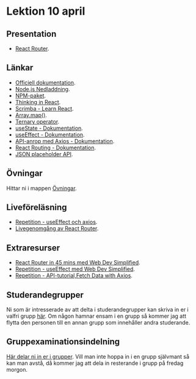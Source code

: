 # Lektion 10 april

## Presentation
- [React Router](https://docs.google.com/presentation/d/1l1VkwuKkNLTxl8xVqZ2l__jDqzvA72mL/edit?usp=sharing&ouid=117251319654116712560&rtpof=true&sd=true).

## Länkar
- [Officiell dokumentation](https://reactjs.org/).
- [Node.js Nedladdning](https://nodejs.org/en/download).
- [NPM-paket](https://www.npmjs.com/).
- [Thinking in React](https://reactjs.org/docs/thinking-in-react.html).
- [Scrimba - Learn React](https://scrimba.com/learn/learnreact).
- [Array.map()](https://developer.mozilla.org/en-US/docs/Web/JavaScript/Reference/Global_Objects/Array/map).
- [Ternary operator](https://developer.mozilla.org/en-US/docs/Web/JavaScript/Reference/Operators/Conditional_Operator).
- [useState - Dokumentation](https://react.dev/reference/react/useState).
- [useEffect - Dokumentation](https://react.dev/reference/react/useEffect).
- [API-anrop med Axios - Dokumentation](https://axios-http.com/).
- [React Routing - Dokumentation](https://reactrouter.com/en/main).
- [JSON placeholder API](https://jsonplaceholder.typicode.com/).

## Övningar
Hittar ni i mappen [Övningar](./Övningar/).

## Liveföreläsning
- [Repetition - useEffect och axios](https://vimeo.com/932830379/06751cbc57?share=copy).
- [Livegenomgång av React Router](https://vimeo.com/manage/videos/932830429/b0d61deab1).

## Extraresurser
- [React Router in 45 mins med Web Dev Simplified](https://www.youtube.com/watch?v=Ul3y1LXxzdU&t=811s).
- [Repetition - useEffect med Web Dev Simplified](https://www.youtube.com/watch?v=0ZJgIjIuY7U).
- [Repetition - API-tutorial,Fetch Data with Axios](https://www.youtube.com/watch?v=bMRrSqWFKqM).

## Studerandegrupper
Ni som är intresserade av att delta i studerandegrupper kan skriva in er i valfri grupp [här](https://docs.google.com/document/d/179YYbPcJSsOzk_GbDWZUCH55reVrCRdyAnLf8lafguY/edit?usp=sharing). Om någon hamnar ensam i en grupp så kommer jag att flytta den personen till en annan grupp som innehåller andra studerande.

## Gruppexaminationsindelning
[Här delar ni in er i grupper](https://docs.google.com/document/d/1DpGKbG18wz1c-sMUJqIZ0qB6L7GedNwO/edit?usp=sharing&ouid=117251319654116712560&rtpof=true&sd=true). Vill man inte hoppa in i en grupp självmant så kan man avstå, då kommer jag att dela in resterande i grupp på fredag morgon.
